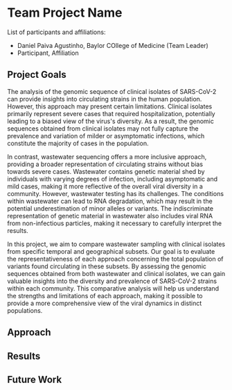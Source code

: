# Team Project Name

List of participants and affiliations:
- Daniel Paiva Agustinho, Baylor COllege of Medicine (Team Leader)
- Participant, Affiliation

## Project Goals
The analysis of the genomic sequence of clinical isolates of SARS-CoV-2 can provide insights into circulating strains in the human population. However, this approach may present certain limitations. Clinical isolates primarily represent severe cases that required hospitalization, potentially leading to a biased view of the virus's diversity. As a result, the genomic sequences obtained from clinical isolates may not fully capture the prevalence and variation of milder or asymptomatic infections, which constitute the majority of cases in the population.

In contrast, wastewater sequencing offers a more inclusive approach, providing a broader representation of circulating strains without bias towards severe cases. Wastewater contains genetic material shed by individuals with varying degrees of infection, including asymptomatic and mild cases, making it more reflective of the overall viral diversity in a community. However, wastewater testing has its challenges. The conditions within wastewater can lead to RNA degradation, which may result in the potential underestimation of minor alleles or variants. The indiscriminate representation of genetic material in wastewater also includes viral RNA from non-infectious particles, making it necessary to carefully interpret the results.

In this project, we aim to compare wastewater sampling with clinical isolates from specific temporal and geographical subsets. Our goal is to evaluate the representativeness of each approach concerning the total population of variants found circulating in these subsets. By assessing the genomic sequences obtained from both wastewater and clinical isolates, we can gain valuable insights into the diversity and prevalence of SARS-CoV-2 strains within each community. This comparative analysis will help us understand the strengths and limitations of each approach, making it possible to provide a more comprehensive view of the viral dynamics in distinct populations.

## Approach

## Results

## Future Work

